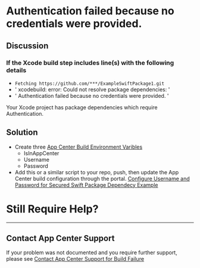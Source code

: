 # Authentication failed because no credentials were provided.

## Discussion

### If the Xcode build step includes line(s) with the following details
* ` Fetching https://github.com/***/ExampleSwiftPackage1.git ` 
* ' xcodebuild: error: Could not resolve package dependencies: ' 
* ' Authentication failed because no credentials were provided. '    

Your Xcode project has package dependencies which require Authentication.

## Solution
* Create three [App Center Build Environment Varibles](https://docs.microsoft.com/en-us/appcenter/build/custom/variables/#variables-declared-in-build-configuration)
    * IsInAppCenter
    * Username
    * Password
* Add this or a similar script to your repo, push, then update the App Center build configuration through the portal. [Configure Username and Password for Secured Swift Package Dependecy Example](/Build_Scripts/Configure_Username_and_Password_for_Secured_Swift_Package_Dependecy.md)
  
   

# Still Require Help?
---
## Contact App Center Support
If your problem was not documented and you require further support, please see [Contact App Center Support for Build Failure](/Build/Contact_App_Center_Suport_Build_Issue.md)